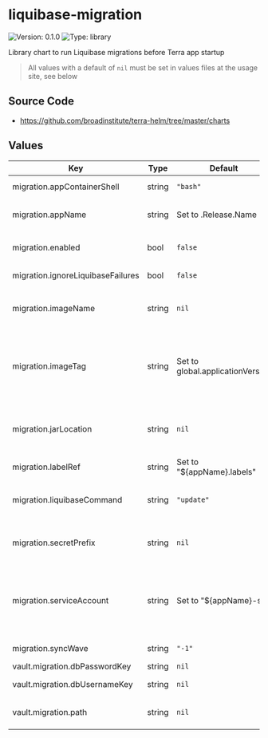# liquibase-migration

![Version: 0.1.0](https://img.shields.io/badge/Version-0.1.0-informational?style=flat-square) ![Type: library](https://img.shields.io/badge/Type-library-informational?style=flat-square)

Library chart to run Liquibase migrations before Terra app startup

> All values with a default of `nil` must be set in values files at the usage site, see below

## Source Code

* <https://github.com/broadinstitute/terra-helm/tree/master/charts>

## Values

| Key | Type | Default | Description |
|-----|------|---------|-------------|
| migration.appContainerShell | string | `"bash"` | (string) Shell executable to use in the app's container |
| migration.appName | string | Set to .Release.Name | Name of the application being deployed, for deriving other values |
| migration.enabled | bool | `false` | (bool) Whether to run a Liquibase migration during sync |
| migration.ignoreLiquibaseFailures | bool | `false` | (bool) If the Liquibase CLI's exit code should be ignored |
| migration.imageName | string | `nil` | Required full app image name, without trailing tag Like "gcr.io/broad-dsp-gcr-public/rawls" |
| migration.imageTag | string | Set to global.applicationVersion | Tag of the migration.imageName to use WARNING: App may behave unexpectedly if its database has been migrated on a different version than the app itself |
| migration.jarLocation | string | `nil` | Required jar location in app image, expanded by migration.appContainerShell Like "$(find /rawls -name 'rawls*.jar')" |
| migration.labelRef | string | Set to "${appName}.labels" | Template reference to `include` in resource labels |
| migration.liquibaseCommand | string | `"update"` | (string) Liquibase CLI command, can be "updateSQL" for a no-op dry-run  |
| migration.secretPrefix | string | `nil` | Required prefix of -app-ctmpls, -sqlproxy-ctmpls, -sqlproxy-env secrets Like "rawls-backend" |
| migration.serviceAccount | string | Set to "${appName}-sa" | App's k8s service account WARNING: If not applied earlier than migration.syncWave, selective sync may be necessary in cold-start scenarios |
| migration.syncWave | string | `"-1"` | (string) ArgoCD wave to apply these resources in |
| vault.migration.dbPasswordKey | string | `nil` |  |
| vault.migration.dbUsernameKey | string | `nil` | Required key in Vault secret to DB username |
| vault.migration.path | string | `nil` | Required Vault path to secret containing DB credentials |
